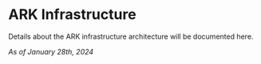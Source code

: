# ARK Infrastructure

Details about the ARK infrastructure architecture will be documented here.

_As of January 28th, 2024_